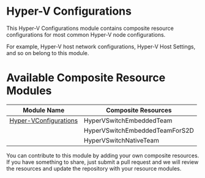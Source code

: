 # Hyper-V Configurations #
This Hyper-V Configurations module contains composite resource configurations for most common Hyper-V node configurations. 

For example, Hyper-V host network configurations, Hyper-V Host Settings, and so on belong to this module.

# Available Composite Resource Modules #
| Module Name  | Composite Resources |
| -----------  | ------------------- |
| [Hyper-VConfigurations](https://www.powershellgallery.com/packages/Hyper-VConfigurations) | HyperVSwitchEmbeddedTeam |
|  | HyperVSwitchEmbeddedTeamForS2D |
|  | HyperVSwitchNativeTeam |

You can contribute to this module by adding your own composite resources. If you have something to share, just submit a pull request and we will review the resources and update the repository with your resource modules.
